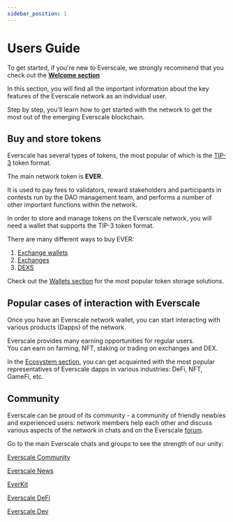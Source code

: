 ```yaml
---
sidebar_position: 1
---
```


# Users Guide

To get started, if you're new to Everscale, we strongly recommend that you check out the **[Welcome section](../../gs/welcome.md)**

In this section, you will find all the important information about the key features of the Everscale network as an individual user.

Step by step, you'll learn how to get started with the network to get the most out of the emerging Everscale blockchain.

## Buy and store tokens

Everscale has several types of tokens, the most popular of which is the [TIP-3](../../standard/TIP-3/core-description.md) token format.

The main network token is **EVER**.  

It is used to pay fees to validators, reward stakeholders and participants in contests run by the DAO management team, and performs a number of other important functions within the network.

In order to store and manage tokens on the Everscale network, you will need a wallet that supports the TIP-3 token format.

There are many different ways to buy EVER:

  1. [Exchange wallets](wallets.md)
  2. [Exchanges](https://www.coingecko.com/en/coins/everscale#markets)
  3. [DEXS](projects.md)

Check out the [Wallets section](wallets.md) for the most popular token storage solutions.

## Popular cases of interaction with Everscale

Once you have an Everscale network wallet, you can start interacting with various products (Dapps) of the network.

Everscale provides many earning opportunities for regular users.  
You can earn on farming, NFT, staking or trading on exchanges and DEX.

In the [Ecosystem section](projects.md), you can get acquainted with the most popular representatives of Everscale dapps in various industries: DeFi, NFT, GameFi, etc.

## Community

Everscale can be proud of its community - a community of friendly newbies and experienced users: network members help each other and discuss various aspects of the network in chats and on the Everscale [forum](https://forum.everscale.network/).

Go to the main Everscale chats and groups to see the strength of our unity:

[Everscale Community](https://t.me/everscale)

[Everscale News](https://t.me/everscale_news)

[EverKit](https://t.me/everkit)

[Everscale DeFi](https://t.me/tondefi)

[Everscale Dev](https://t.me/everdev)
